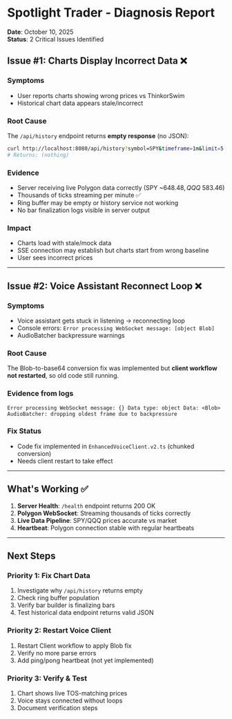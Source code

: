 # Spotlight Trader - Diagnosis Report
**Date**: October 10, 2025  
**Status**: 2 Critical Issues Identified

## Issue #1: Charts Display Incorrect Data ❌

### Symptoms
- User reports charts showing wrong prices vs ThinkorSwim
- Historical chart data appears stale/incorrect

### Root Cause
The `/api/history` endpoint returns **empty response** (no JSON):
```bash
curl http://localhost:8080/api/history?symbol=SPY&timeframe=1m&limit=5
# Returns: (nothing)
```

### Evidence
- Server receiving live Polygon data correctly (SPY ~$648.48, QQQ ~$583.46)
- Thousands of ticks streaming per minute ✅
- Ring buffer may be empty or history service not working
- No bar finalization logs visible in server output

### Impact
- Charts load with stale/mock data
- SSE connection may establish but charts start from wrong baseline
- User sees incorrect prices

---

## Issue #2: Voice Assistant Reconnect Loop ❌

### Symptoms
- Voice assistant gets stuck in listening → reconnecting loop
- Console errors: `Error processing WebSocket message: [object Blob]`
- AudioBatcher backpressure warnings

### Root Cause
The Blob-to-base64 conversion fix was implemented but **client workflow not restarted**, so old code still running.

### Evidence from logs
```
Error processing WebSocket message: {} Data type: object Data: <Blob>
AudioBatcher: dropping oldest frame due to backpressure
```

### Fix Status
- Code fix implemented in `EnhancedVoiceClient.v2.ts` (chunked conversion)
- Needs client restart to take effect

---

## What's Working ✅

1. **Server Health**: `/health` endpoint returns 200 OK
2. **Polygon WebSocket**: Streaming thousands of ticks correctly
3. **Live Data Pipeline**: SPY/QQQ prices accurate vs market
4. **Heartbeat**: Polygon connection stable with regular heartbeats

---

## Next Steps

### Priority 1: Fix Chart Data
1. Investigate why `/api/history` returns empty
2. Check ring buffer population
3. Verify bar builder is finalizing bars
4. Test historical data endpoint returns valid JSON

### Priority 2: Restart Voice Client
1. Restart Client workflow to apply Blob fix
2. Verify no more parse errors
3. Add ping/pong heartbeat (not yet implemented)

### Priority 3: Verify & Test
1. Chart shows live TOS-matching prices
2. Voice stays connected without loops
3. Document verification steps

